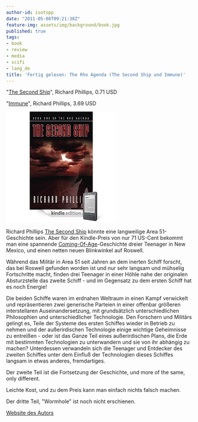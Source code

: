 ```yaml
---
author-id: isotopp
date: "2011-05-08T09:21:38Z"
feature-img: assets/img/background/book.jpg
published: true
tags:
- book
- review
- media
- scifi
- lang_de
title: 'Fertig gelesen: The Rho Agenda (The Second Ship und Immune)'
---
```

"[The Second Ship](http://www.amazon.com/Second-Ship-Rho-Agenda-ebook/dp/B00196L8DW)",
Richard Phillips, 0.71 USD

"[Immune](http://www.amazon.com/Immune-Rho-Agenda-Book-ebook/dp/B001UE6J6O)",
Richard Phillips, 3.69 USD

![](/uploads/Phillips_Rho_Agenda.jpg)

Richard Phillips [The Second Ship](http://www.amazon.com/Second-Ship-Rho-Agenda-ebook/dp/B00196L8DW)
könnte eine langweilige Area 51-Geschichte sein. Aber für den Kindle-Preis
von nur 71 US-Cent bekommt man eine spannende
[Coming-Of-Age](http://en.wikipedia.org/wiki/Coming_of_age)-Geschichte
dreier Teenager in New Mexico, und einen netten neuen Blinkwinkel auf
Roswell.

Während das Militär in Area 51 seit Jahren an dem inerten Schiff forscht,
das bei Roswell gefunden worden ist und nur sehr langsam und mühselig
Fortschritte macht, finden drei Teenager in einer Höhle nahe der originalen
Absturzstelle das zweite Schiff - und im Gegensatz zu dem ersten Schiff hat
es noch Energie!

Die beiden Schiffe waren im erdnahen Weltraum in einen Kampf verwickelt und
repräsentieren zwei generische Parteien in einer offenbar größeren
interstellaren Auseinandersetzung, mit grundsätzlich unterschiedlichen
Philosophien und unterschiedlicher Technologie. Den Forschern und Militärs
gelingt es, Teile der Systeme des ersten Schiffes wieder in Betrieb zu
nehmen und der außerirdischen Technologie einige wichtige Geheimnisse zu
entreißen - oder ist das Ganze Teil eines außerirdischen Plans, die Erde mit
bestimmten Technologien zu unterwandern und sie von ihr abhängig zu machen?
Unterdessen verwandeln sich die Teenager und Entdecker des zweiten Schiffes
unter dem Einfluß der Technologien dieses Schiffes langsam in etwas anderes,
fremdartiges.

Der zweite Teil ist die Fortsetzung der Geschichte, und more of the same,
only different.

Leichte Kost, und zu dem Preis kann man einfach nichts falsch machen.

Der dritte Teil, "Wormhole" ist noch nicht erschienen.

[Website des Autors](http://www.secondship.com/Preview%20Book%203/default.htm)

